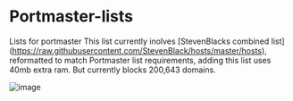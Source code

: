 # Portmaster-lists
Lists for portmaster 
This list currently inolves [StevenBlacks combined list] (https://raw.githubusercontent.com/StevenBlack/hosts/master/hosts), reformatted to match Portmaster list requirements, adding this list uses 40mb extra ram. But currently blocks 200,643 domains.

![image](https://github.com/Chaython/Portmaster-lists/assets/6486343/4ab29a16-3837-4c5b-8336-a7e5731112a2)
